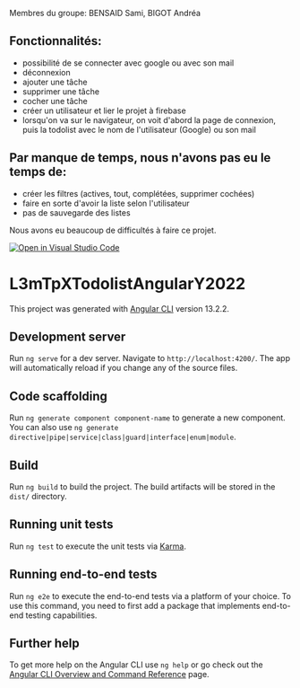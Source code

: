 Membres du groupe: BENSAID Sami, BIGOT Andréa

## Fonctionnalités: 
- possibilité de se connecter avec google ou avec son mail
- déconnexion
- ajouter une tâche
- supprimer une tâche
- cocher une tâche
- créer un utilisateur et lier le projet à firebase
- lorsqu'on va sur le navigateur, on voit d'abord la page de connexion, puis la todolist avec le nom de l'utilisateur (Google) ou son mail


## Par manque de temps, nous n'avons pas eu le temps de:
- créer les filtres (actives, tout, complétées, supprimer cochées)
- faire en sorte d'avoir la liste selon l'utilisateur
- pas de sauvegarde des listes


Nous avons eu beaucoup de difficultés à faire ce projet. 





[![Open in Visual Studio Code](https://classroom.github.com/assets/open-in-vscode-f059dc9a6f8d3a56e377f745f24479a46679e63a5d9fe6f495e02850cd0d8118.svg)](https://classroom.github.com/online_ide?assignment_repo_id=6990236&assignment_repo_type=AssignmentRepo)
# L3mTpXTodolistAngularY2022

This project was generated with [Angular CLI](https://github.com/angular/angular-cli) version 13.2.2.

## Development server

Run `ng serve` for a dev server. Navigate to `http://localhost:4200/`. The app will automatically reload if you change any of the source files.

## Code scaffolding

Run `ng generate component component-name` to generate a new component. You can also use `ng generate directive|pipe|service|class|guard|interface|enum|module`.

## Build

Run `ng build` to build the project. The build artifacts will be stored in the `dist/` directory.

## Running unit tests

Run `ng test` to execute the unit tests via [Karma](https://karma-runner.github.io).

## Running end-to-end tests

Run `ng e2e` to execute the end-to-end tests via a platform of your choice. To use this command, you need to first add a package that implements end-to-end testing capabilities.

## Further help

To get more help on the Angular CLI use `ng help` or go check out the [Angular CLI Overview and Command Reference](https://angular.io/cli) page.
